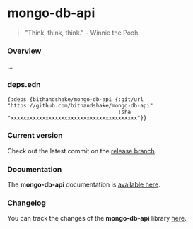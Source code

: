 
# mongo-db-api

> "Think, think, think." – Winnie the Pooh

### Overview

...

### deps.edn

```
{:deps {bithandshake/mongo-db-api {:git/url "https://github.com/bithandshake/mongo-db-api"
                                   :sha     "xxxxxxxxxxxxxxxxxxxxxxxxxxxxxxxxxxxxxxxx"}}
```

### Current version

Check out the latest commit on the [release branch](https://github.com/bithandshake/mongo-db-api/tree/release).

### Documentation

The <strong>mongo-db-api</strong> documentation is [available here](documentation/COVER.md).

### Changelog

You can track the changes of the <strong>mongo-db-api</strong> library [here](CHANGES.md).
